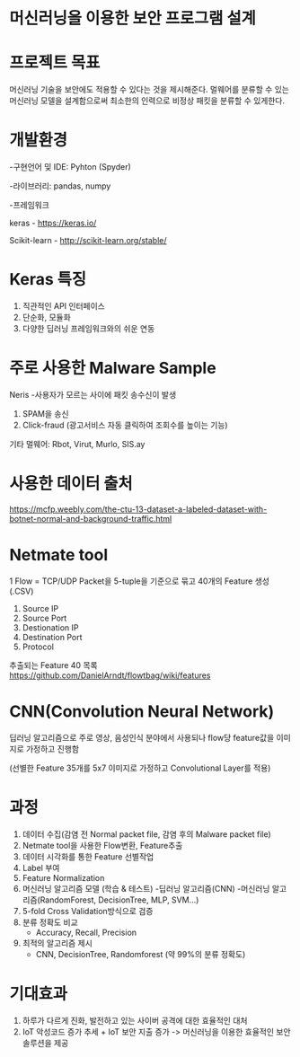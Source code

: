 # 머신러닝을 이용한 보안 프로그램 설계

# 프로젝트 목표
머신러닝 기술을 보안에도 적용할 수 있다는 것을 제시해준다. 멀웨어를 분류할 수 있는 머신러닝 모델을 설계함으로써 최소한의 인력으로 비정상 패킷을 분류할 수 있게한다. 

# 개발환경
-구현언어 및 IDE: Pyhton (Spyder)

-라이브러리: pandas, numpy

-프레임워크

keras - https://keras.io/

Scikit-learn -  http://scikit-learn.org/stable/

# Keras 특징
1. 직관적인 API 인터페이스
2. 단순화, 모듈화
3. 다양한 딥러닝 프레임워크와의 쉬운 연동

# 주로 사용한 Malware Sample
Neris 
-사용자가 모르는 사이에 패킷 송수신이 발생
1. SPAM을 송신
2. Click-fraud (광고서비스 자동 클릭하여 조회수를 높이는 기능)

기타 멀웨어: Rbot, Virut, Murlo, SIS.ay

# 사용한 데이터 출처
https://mcfp.weebly.com/the-ctu-13-dataset-a-labeled-dataset-with-botnet-normal-and-background-traffic.html

# Netmate tool
1 Flow = TCP/UDP Packet을 5-tuple을 기준으로 묶고 40개의 Feature 생성(.CSV)
1. Source IP
2. Source Port
3. Destionation IP
4. Destination Port
5. Protocol

추출되는 Feature 40 목록
https://github.com/DanielArndt/flowtbag/wiki/features

# CNN(Convolution Neural Network)
딥러닝 알고리즘으로 주로 영상, 음성인식 분야에서 사용되나 flow당 feature값을 이미지로 가정하고 진행함

(선별한 Feature 35개를 5x7 이미지로 가정하고 Convolutional Layer를 적용)

# 과정
1. 데이터 수집(감염 전 Normal packet file, 감염 후의 Malware packet file)
2. Netmate tool을 사용한 Flow변환, Feature추출
3. 데이터 시각화를 통한 Feature 선별작업
4. Label 부여
5. Feature Normalization
6. 머신러닝 알고리즘 모델 (학습 & 테스트)
   -딥러닝 알고리즘(CNN)
   -머신러닝 알고리즘(RandomForest, DecisionTree, MLP, SVM...)
7. 5-fold Cross Validation방식으로 검증
8. 분류 정확도 비교 
   - Accuracy, Recall, Precision 
9. 최적의 알고리즘 제시 
   - CNN, DecisionTree, Randomforest (약 99%의 분류 정확도)
   
# 기대효과 
1. 하루가 다르게 진화, 발전하고 있는 사이버 공격에 대한 효율적인 대처
2. IoT 악성코드 증가 추세 + IoT 보안 지출 증가  -> 머신러닝을 이용한 효율적인 보안솔루션을 제공




 



